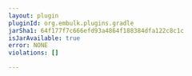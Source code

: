 ```yaml
---
layout: plugin
pluginId: org.embulk.plugins.gradle
jarSha1: 64f177f7c666efd93a4864f188384dfa122c8c1c
isJarAvailable: true
error: NONE
violations: []

---
```


